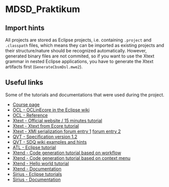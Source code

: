 # MDSD_Praktikum

## Import hints
All projects are stored as Eclipse projects, i.e. containing `.project` and `.classpath` files, which means they can be imported as existing projects and their structure/nature should be recognized automatically. However, generated binary files are not commited, so if you want to use the Xtext grammar in nested Eclipse applications, you have to generate the Xtext artifacts first (`GenerateCbsmDsl.mwe2`). 

## Useful links

Some of the tutorials and documentations that were used during the project.

- [Course page](https://sdqweb.ipd.kit.edu/wiki/Praktikum_Modellgetriebene_Software-Entwicklung_SS16)
- [OCL - OCLinEcore in the Eclipse wiki](https://wiki.eclipse.org/OCL/OCLinEcore)
- [OCL - Reference](https://wiki.eclipse.org/Acceleo/OCL_Operations_Reference)
- [Xtext - Official website / 15 minutes tutorial](http://www.eclipse.org/Xtext/documentation/102_domainmodelwalkthrough.html)
- [Xtext - Xtext from Ecore tutorial](http://rtsys.informatik.uni-kiel.de/confluence/display/TUT/Xtext+1+-+Creating+a+Grammar+for+an+Existing+Metamodel)
- [Xtext - XMI serialization forum entry 1](http://stackoverflow.com/questions/35839786/xtext-export-model-as-xmi-xml) [forum entry 2](https://www.eclipse.org/forums/index.php/t/292631/)
- [QVT - Specification version 1.2](http://www.omg.org/spec/QVT/1.2/PDF/)
- [QVT - SDQ wiki examples and hints](https://sdqweb.ipd.kit.edu/wiki/QVT)
- [ATL - Eclipse tutorial](https://wiki.eclipse.org/ATL/Tutorials_-_Create_a_simple_ATL_transformation)
- [Xtend - Code generation tutorial based on workflow](https://christiandietrich.wordpress.com/2011/07/29/xtend2-code-generators-with-non-xtext-models/)
- [Xtend - Code generation tutorial based on context menu](https://christiandietrich.wordpress.com/2011/10/15/xtext-calling-the-generator-from-a-context-menu/)
- [Xtend - Hello world tutorial](https://maxrohde.com/2011/11/06/xtend-tutorial/)
- [Xtend - Documentation](http://www.eclipse.org/xtend/documentation/index.html) 
- [Sirius - Eclipse tutorials](http://www.eclipse.org/sirius/getstarted.html)
- [Sirius - Documentation](http://www.eclipse.org/sirius/doc/)
